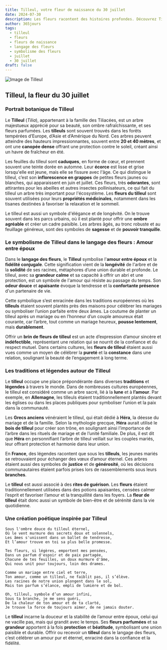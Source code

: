 ```yaml
---
title: Tilleul, votre fleur de naissance du 30 juillet
date: 2024-07-30
description: Les fleurs racontent des histoires profondes. Découvrez Tilleul, votre fleur de naissance du 30 juillet, ses symboles et récits fascinants. Plongez dans sa signification et son langage unique dans l'art floral.
author: 365jours
tags:
  - tilleul
  - fleurs
  - fleurs de naissance
  - langage des fleurs
  - symbolisme des fleurs
  - juillet
  - 30 juillet
draft: false
---
```


![Image de Tilleul](https://cdn.pixabay.com/photo/2020/06/28/18/30/linde-5350285_1280.jpg#center)


## Tilleul, la fleur du 30 juillet

### Portrait botanique de Tilleul

Le **Tilleul** (_Tilia_), appartenant à la famille des Tiliacées, est un arbre majestueux apprécié pour sa beauté, son ombre rafraîchissante, et ses fleurs parfumées. Les **tilleuls** sont souvent trouvés dans les forêts tempérées d’Europe, d’Asie et d’Amérique du Nord. Ces arbres peuvent atteindre des hauteurs impressionnantes, souvent entre **20 et 40 mètres**, et ont une **canopée dense** offrant une protection contre le soleil, créant ainsi un havre de fraîcheur en été.

Les feuilles du tilleul sont **caduques**, en forme de cœur, et prennent souvent une teinte dorée en automne. Leur **écorce** est lisse et grise lorsqu'elle est jeune, mais elle se fissure avec l'âge. Ce qui distingue le tilleul, c’est son **inflorescence en grappes** de petites fleurs jaunes ou blanches, qui apparaissent en juin et juillet. Ces fleurs, très **odorantes**, sont attirantes pour les abeilles et autres insectes pollinisateurs, ce qui fait du tilleul un arbre très important pour l'écosystème. Les **fleurs du tilleul** sont souvent utilisées pour leurs **propriétés médicinales**, notamment dans les tisanes destinées à favoriser la relaxation et le sommeil.

Le tilleul est aussi un symbole d'élégance et de longévité. On le trouve souvent dans les parcs urbains, où il est planté pour offrir une **ombre agréable** et créer un cadre paisible. Les arbres âgés, au tronc robuste et au feuillage généreux, sont des symboles de **sagesse** et de **pouvoir tranquille**.

### Le symbolisme de Tilleul dans le langage des fleurs : Amour entre époux

Dans le **langage des fleurs**, le **Tilleul** symbolise l'**amour entre époux** et la **fidélité conjugale**. Cette signification vient de la **longévité** de l'arbre et de la **solidité** de ses racines, métaphores d’une union durable et profonde. Le tilleul, avec sa **grandeur calme** et sa capacité à offrir un abri et une protection, est un symbole de l'amour qui résiste au passage du temps. Son **odeur douce** et **apaisante** évoque la tendresse et la **confortante présence** d'un partenaire de vie.

Cette symbolique s’est enracinée dans les traditions européennes où les **tilleuls** étaient souvent plantés près des maisons pour célébrer les mariages ou symboliser l’union parfaite entre deux âmes. La coutume de planter un tilleul après un mariage ou en l’honneur d’un couple amoureux était courante, car l’arbre, tout comme un mariage heureux, **pousse lentement**, mais **durablement**.

Offrir un **brin de fleurs de tilleul** est un acte d’expression d’amour sincère et **indéfectible**, représentant une relation qui se nourrit de la confiance et du respect mutuel. Dans certains cultures, les **fleurs de tilleul** étaient aussi vues comme un moyen de célébrer la **pureté** et la **constance** dans une relation, soulignant la beauté de l’engagement à long terme.

### Les traditions et légendes autour de Tilleul

Le **tilleul** occupe une place prépondérante dans diverses **traditions** et **légendes** à travers le monde. Dans de nombreuses cultures européennes, le tilleul est considéré comme un arbre sacré, lié à la **lune** et à **l’amour**. Par exemple, en **Allemagne**, les tilleuls étaient traditionnellement plantés devant les églises ou dans les places publiques pour symboliser l’union et la paix dans la communauté.

Les **Grecs anciens** vénéraient le tilleul, qui était dédié à **Héra**, la déesse du mariage et de la famille. Selon la mythologie grecque, **Héra** aurait utilisé le **bois de tilleul** pour créer son trône, en soulignant ainsi l’importance de l’arbre dans les rituels de mariage et de l’unité familiale. De plus, il est dit que **Héra** en personnifiant l’arbre de tilleul veillait sur les couples mariés, leur offrant protection et harmonie dans leur union.

En **France**, des légendes racontent que sous les **tilleuls**, les jeunes mariés se retrouvaient pour échanger des vœux d’amour éternel. Ces arbres étaient aussi des symboles de **justice** et de **générosité**, où les décisions communautaires étaient parfois prises lors de rassemblements sous leurs **branches**.

Le **tilleul** est aussi associé à des **rites de guérison**. Les **fleurs** étaient traditionnellement utilisées dans des potions apaisantes, censées calmer l’esprit et favoriser l’amour et la tranquillité dans les foyers. La **fleur de tilleul** était donc aussi un symbole de bien-être et de sérénité dans la vie quotidienne.

### Une création poétique inspirée par Tilleul

```
Sous l'ombre douce du tilleul éternel,
Où le vent murmure des secrets doux et solennels,
Les âmes s'unissent dans un ballet de tendresse,
Et l’amour trouve en toi sa plus belle promesse.

Tes fleurs, si légères, emportent mes pensées,
Dans un parfum d'espoir et de paix partagée,
Chacune de tes feuilles, un doux murmure d'âme,
Qui nous unit pour toujours, loin des drames.

Comme un mariage entre ciel et terre,
Ton amour, comme un tilleul, ne faiblit pas, il s’élève.
Les racines de notre union plongent dans le sol,
Mais ton parfum s’élance, empli de lumière et de bol.

Oh, tilleul, symbole d’un amour infini,
Sous ta branche, je me sens guéri,
De la chaleur de ton amour et de ta clarté,
Je trouve la force de toujours aimer, de ne jamais douter.
```

Le **tilleul** incarne la douceur et la stabilité de l’amour entre époux, celui qui ne vacille pas, mais qui grandit avec le temps. Ses **fleurs parfumées** et sa **grandeur** apportent à la fois **protection** et **béatitude**, symbolisant une union paisible et durable. Offrir ou recevoir un **tilleul** dans le langage des fleurs, c’est célébrer un amour pur et éternel, enraciné dans la confiance et la fidélité.
